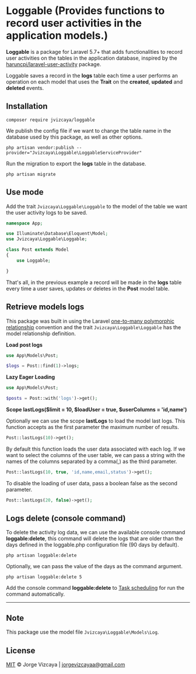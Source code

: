 # Loggable (Provides functions to record user activities in the application models.)

**Loggable** is a package for Laravel 5.7+ that adds functionalities to record user activities on the tables in the application database, inspired by the [haruncpi/laravel-user-activity](https://github.com/haruncpi/laravel-user-activity) package.

Loggable saves a record in the **logs** table each time a user performs an operation on each model that uses the **Trait** on the **created**, **updated** and **deleted** events.


## Installation

```
composer require jvizcaya/loggable
```

We publish the config file if we want to change the table name in the database used by this package, as well as other options.

```
php artisan vendor:publish --provider="Jvizcaya\Loggable\LoggableServiceProvider"
```

Run the migration to export the **logs** table in the database.

```
php artisan migrate
```

## Use mode

Add the trait `Jvizcaya\Loggable\Loggable` to the model of the table we want the user activity logs to be saved.

```php
namespace App;

use Illuminate\Database\Eloquent\Model;
use Jvizcaya\Loggable\Loggable;

class Post extends Model
{
    use Loggable;

}
```

That's all, in the previous example a record will be made in the **logs** table every time a user saves, updates or deletes in the **Post** model table.

## Retrieve models logs

This package was built in using the Laravel [one-to-many polymorphic relationship](https://laravel.com/docs/8.x/eloquent-relationships#one-to-many-polymorphic-relations) convention and the trait `Jvizcaya\Loggable\Loggable` has the model relationship definition.

**Load post logs**
```php
use App\Models\Post;

$logs = Post::find(1)->logs;
```

**Lazy Eager Loading**
```php
use App\Models\Post;

$posts = Post::with('logs')->get();
```

**Scope lastLogs($limit = 10, $loadUser = true, $userColumns = 'id,name')**

Optionally we can use the scope **lastLogs** to load the model last logs. This function accepts as the first parameter the maximum number of results.

```php
Post::lastLogs(10)->get();
```
By default this function loads the user data associated with each log.
If we want to select the columns of the user table, we can pass a string with the names of the columns separated by a comma(,) as the third parameter.
```php
Post::lastLogs(10, true, 'id,name,email,status')->get();
```  
To disable the loading of user data, pass a boolean false as the second parameter.
```php
Post::lastLogs(20, false)->get();
```  

## Logs delete (console command)  

To delete the activity log data, we can use the available console command **loggable:delete**, this command will delete the logs that are older than the days defined in the loggable.php configuration file (90 days by default).

```
php artisan loggable:delete
```

Optionally, we can pass the value of the days as the command argument.

```
php artisan loggable:delete 5
```

Add the console command **loggable:delete** to [Task scheduling](https://laravel.com/docs/8.x/scheduling) for run the command automatically.  

---

## Note

This package use the model file `Jvizcaya\Loggable\Models\Log`.

## License

[MIT](LICENSE) © Jorge Vizcaya | jorgevizcayaa@gmail.com
